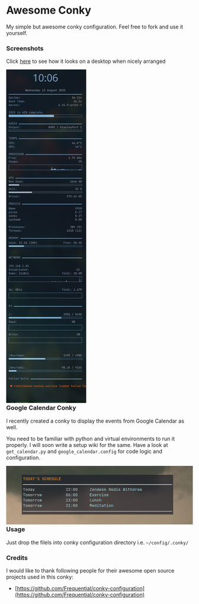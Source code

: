 # Awesome Conky
My simple but awesome conky configuration. Feel free to fork and use it yourself.

### Screenshots
Click [here](https://raw.githubusercontent.com/madhur/awesome-conky/master/screenshots/conky3.png) to see how it looks on a desktop when nicely arranged

<div style="float:left;width:100%">
<img alt=conky-core height="900px" src=https://raw.githubusercontent.com/madhur/awesome-conky/master/screenshots/conky3.png />
</div>
<div style="float:clear"></div>
<p/><p/><p/>

### Google Calendar Conky

I recently created a conky to display the events from Google Calendar as well.

You need to be familiar with python and virtual environments to run it properly. I will soon write a setup wiki for the same. Have a look at `get_calendar.py` and `google_calendar.config` for code logic and configuration.

<div style="float:left;width:100%">
<img alt=conky-core  src=https://raw.githubusercontent.com/madhur/awesome-conky/master/screenshots/google_calendar.png />
</div>
<div style="float:clear"></div>
<p/><p/><p/>

### Usage
Just drop the filels into conky configuration directory i.e. `~/config/.conky/`


### Credits
I would like to thank following people for their awesome open source projects used in this conky:

* [https://github.com/Frequential/conky-configuration](https://github.com/Frequential/conky-configuration)

